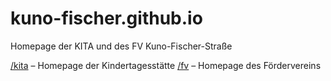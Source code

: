 # kuno-fischer.github.io
Homepage der KITA und des FV Kuno-Fischer-Straße 

[/kita](kita) – Homepage der Kindertagesstätte
[/fv](fv) – Homepage des Fördervereins
